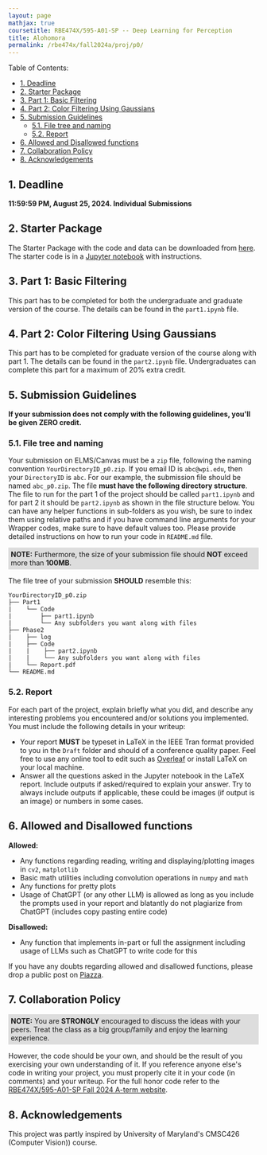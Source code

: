 ```yaml
---
layout: page
mathjax: true
coursetitle: RBE474X/595-A01-SP -- Deep Learning for Perception
title: Alohomora
permalink: /rbe474x/fall2024a/proj/p0/
---
```


Table of Contents:
- [1. Deadline](#due)
- [2. Starter Package](#starterpkg)
- [3. Part 1: Basic Filtering](#part1)
- [4. Part 2: Color Filtering Using Gaussians](#part2)
- [5. Submission Guidelines](#sub)
  - [5.1. File tree and naming](#files)
  - [5.2. Report](#report)
- [6. Allowed and Disallowed functions](#funcs)
- [7. Collaboration Policy](#coll)
- [8. Acknowledgements](#ack)

<a name='due'></a>
## 1. Deadline 
**11:59:59 PM, August 25, 2024. Individual Submissions**

<a name='due'></a>
## 2. Starter Package
The Starter Package with the code and data can be downloaded from <a href="">here</a>. The starter code is in a <a href="https://jupyter.org/">Jupyter notebook</a> with instructions.

<a name='part1'></a>
## 3. Part 1: Basic Filtering

This part has to be completed for both the undergraduate and graduate version of the course. The details can be found in the `part1.ipynb` file.

<a name='part2'></a>
## 4. Part 2: Color Filtering Using Gaussians

This part has to be completed for graduate version of the course along with part 1. The details can be found in the `part2.ipynb` file. Undergraduates can complete this part for a maximum of 20\% extra credit.


<a name='sub'></a>

## 5. Submission Guidelines

**If your submission does not comply with the following guidelines, you'll be given ZERO credit.**

### 5.1. File tree and naming

Your submission on ELMS/Canvas must be a ``zip`` file, following the naming convention ``YourDirectoryID_p0.zip``. If you email ID is ``abc@wpi.edu``, then your ``DirectoryID`` is ``abc``. For our example, the submission file should be named ``abc_p0.zip``. The file **must have the following directory structure**. The file to run for the part 1 of the project should be called ``part1.ipynb`` and for part 2 it should be `part2.ipynb` as shown in the file structure below. You can have any helper functions in sub-folders as you wish, be sure to index them using relative paths and if you have command line arguments for your Wrapper codes, make sure to have default values too. Please provide detailed instructions on how to run your code in ``README.md`` file. 

<p style="background-color:#ddd; padding:5px">
<b>NOTE:</b> 
Furthermore, the size of your submission file should <b>NOT</b> exceed more than <b>100MB</b>.
</p>

The file tree of your submission <b>SHOULD</b> resemble this:

```
YourDirectoryID_p0.zip
├── Part1
|    └── Code
|        ├── part1.ipynb
|        └── Any subfolders you want along with files
├── Phase2
|    ├── log
|    ├── Code
|    |    ├── part2.ipynb
|    |    └── Any subfolders you want along with files
|    └── Report.pdf 
└── README.md
```


<a name='report'></a>

### 5.2. Report 
For each part of the project, explain briefly what you did, and describe any interesting problems you encountered and/or solutions you implemented. You must include the following details in your writeup:

- Your report **MUST** be typeset in LaTeX in the IEEE Tran format provided to you in the ``Draft`` folder and should of a conference quality paper. Feel free to use any online tool to edit such as [Overleaf](https://www.overleaf.com) or install LaTeX on your local machine.
- Answer all the questions asked in the Jupyter notebook in the LaTeX report. Include outputs if asked/required to explain your answer. Try to always include outputs if applicable, these could be images (if output is an image) or numbers in some cases. 


<a name='funcs'></a>

## 6. Allowed and Disallowed functions

<b> Allowed:</b>

- Any functions regarding reading, writing and displaying/plotting images in `cv2`, `matplotlib`
- Basic math utilities including convolution operations in `numpy` and `math`
- Any functions for pretty plots
- Usage of ChatGPT (or any other LLM) is allowed as long as you include the prompts used in your report and blatantly do not plagiarize from ChatGPT (includes copy pasting entire code)

<b> Disallowed:</b>

- Any function that implements in-part or full the assignment including usage of LLMs such as ChatGPT to write code for this


If you have any doubts regarding allowed and disallowed functions, please drop a public post on [Piazza](https://piazza.com/wpi/fall2024/rbe474x). 

<a name='coll'></a>

## 7. Collaboration Policy

<p style="background-color:#ddd; padding:5px">
<b>NOTE:</b> 
You are <b>STRONGLY</b> encouraged to discuss the ideas with your peers. Treat the class as a big group/family and enjoy the learning experience. 
</p>

However, the code should be your own, and should be the result of you exercising your own understanding of it. If you reference anyone else's code in writing your project, you must properly cite it in your code (in comments) and your writeup. For the full honor code refer to the [RBE474X/595-A01-SP Fall 2024 A-term website](https://pear.wpi.edu/teaching/rbe474x/fall2024a.html).

<a name='ack'></a>

## 8. Acknowledgements

This project was partly inspired by University of Maryland's CMSC426 (Computer Vision)) course.

